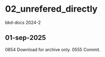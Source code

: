 # 02_unrefered_directly
bkd-docs 2024-2


## 01-sep-2025
0854 Download for archive only.
0555 Commit.

